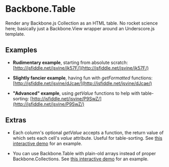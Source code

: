 # Backbone.Table

Render any Backbone.js Collection as an HTML table. No rocket science here; basically just a Backbone.View wrapper around an Underscore.js template. 


## Examples

- __Rudimentary example__, starting from absolute scratch: [http://jsfiddle.net/jsvine/jk57F/](http://jsfiddle.net/jsvine/jk57F/)

- __Slightly fancier example__, having fun with *getFormatted* functions: [http://jsfiddle.net/jsvine/dJcae/](http://jsfiddle.net/jsvine/dJcae/)

- __"Advanced" example__, using *getValue* functions to help with table-sorting: [http://jsfiddle.net/jsvine/P9SwZ/](http://jsfiddle.net/jsvine/P9SwZ/)


## Extras

- Each column's optional *getValue* accepts a function, the return value of which sets each cell's *value* attribute. Useful for table-sorting. See [this interactive demo](http://jsfiddle.net/jsvine/P9SwZ/) for an example.

- You can use Backbone.Table with plain-old arrays instead of proper Backbone.Collections. See [this interactive demo](http://jsfiddle.net/jsvine/gqsd8/) for an example.
